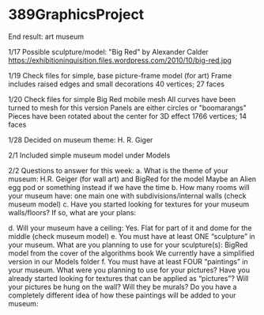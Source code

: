 # 389GraphicsProject
End result: art museum

1/17
Possible sculpture/model: "Big Red" by Alexander Calder
  https://exhibitioninquisition.files.wordpress.com/2010/10/big-red.jpg

1/19
Check files for simple, base picture-frame model (for art)
  Frame includes raised edges and small decorations
  40 vertices; 27 faces

1/20
Check files for simple Big Red mobile mesh
  All curves have been turned to mesh for this version
  Panels are either circles or "boomarangs"
  Pieces have been rotated about the center for 3D effect
  1766 vertices; 14 faces

1/28
Decided on museum theme: H. R. Giger

2/1
Included simple museum model under Models

2/2
Questions to answer for this week:
a. What is the theme of your museum:
    H.R. Geiger (for wall art) and BigRed for the model
    Maybe an Alien egg pod or something instead if we have the time
b. How many rooms will your museum have:
    one main one with subdivisions/internal walls (check museum model)
c. Have you started looking for textures for your museum walls/floors? If so, what are your plans:
    
d. Will your museum have a ceiling:
    Yes. Flat for part of it and dome for the middle (check museum model)
e. You must have at least ONE “sculpture” in your museum. What are you planning to use for
 your sculpture(s):
    BigRed model from the cover of the algorithms book
    We currently have a simplified version in our Models folder
f. You must have at least FOUR “paintings” in your museum. What were you planning to use for
 your pictures? Have you already started looking for textures that can be applied as “pictures”?
 Will your pictures be hung on the wall? Will they be murals? Do you have a completely different
 idea of how these paintings will be added to your museum:
    
    
